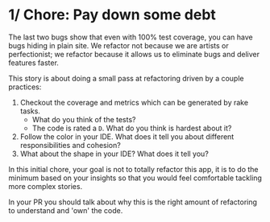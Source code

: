 # 1/ Chore: Pay down some debt

The last two bugs show that even with 100% test coverage, you can have bugs
hiding in plain site. We refactor not because we are artists or perfectionist;
we refactor because it allows us to eliminate bugs and deliver features faster.

This story is about doing a small pass at refactoring driven by a couple
practices:

1. Checkout the coverage and metrics which can be generated by rake tasks.
    * What do you think of the tests?
    * The code is rated a `D`. What do you think is hardest about it?
2. Follow the color in your IDE. What does it tell you about different
   responsibilities and cohesion?
3. What about the shape in your IDE? What does it tell you?

In this initial chore, your goal is not to totally refactor this app, it is to
do the minimum based on your insights so that you would feel comfortable
tackling more complex stories.

In your PR you should talk about why this is the right amount of refactoring to
understand and 'own' the code.